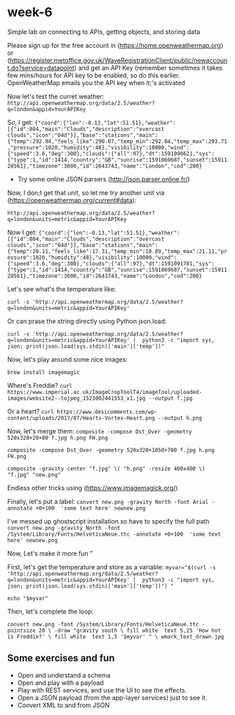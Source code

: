 # week-6

Simple lab on connecting to APIs, getting objects, and storing data


Please sign up for the free account in (https://home.openweathermap.org) or (https://register.metoffice.gov.uk/WaveRegistrationClient/public/newaccount.do?service=datapoint) and get an API Key (remember sometimes it takes few mins/hours for API key to be enabled, so do this earlier. OpenWeatherMap emails you the API key when it;'s activated

Now let's test the curret weather:
`http://api.openweathermap.org/data/2.5/weather?q=london&appid=YourAPIKey`

So, I get:
`{"coord":{"lon":-0.13,"lat":51.51},"weather":[{"id":804,"main":"Clouds","description":"overcast clouds","icon":"04d"}],"base":"stations","main":{"temp":292.94,"feels_like":290.07,"temp_min":292.04,"temp_max":293.71,"pressure":1020,"humidity":48},"visibility":10000,"wind":{"speed":3.6,"deg":300},"clouds":{"all":97},"dt":1591090621,"sys":{"type":1,"id":1414,"country":"GB","sunrise":1591069687,"sunset":1591128561},"timezone":3600,"id":2643743,"name":"London","cod":200}`

* Try some online JSON parsers (http://json.parser.online.fr/)

Now, I don;t get that unit, so let me try another unit via (https://openweathermap.org/current#data):

`http://api.openweathermap.org/data/2.5/weather?q=london&units=metric&appid=YourAPIKey`

Now I get:
`{"coord":{"lon":-0.13,"lat":51.51},"weather":[{"id":804,"main":"Clouds","description":"overcast clouds","icon":"04d"}],"base":"stations","main":{"temp":20.11,"feels_like":17.31,"temp_min":18.89,"temp_max":21.11,"pressure":1020,"humidity":48},"visibility":10000,"wind":{"speed":3.6,"deg":300},"clouds":{"all":97},"dt":1591091701,"sys":{"type":1,"id":1414,"country":"GB","sunrise":1591069687,"sunset":1591128561},"timezone":3600,"id":2643743,"name":"London","cod":200}`


Let's see what's the temperature like:

`curl -s 'http://api.openweathermap.org/data/2.5/weather?q=london&units=metric&appid=YourAPIKey' `

Or can prase the string directly using Python json.load:

`curl -s 'http://api.openweathermap.org/data/2.5/weather?q=london&units=metric&appid=YourAPIKey' |  python3 -c "import sys, json; print(json.load(sys.stdin)['main']['temp'])"`


Now, let's play around some nice images:

`brew install imagemagic`

Where's Freddie?
`curl https://www.imperial.ac.uk/ImageCropToolT4/imageTool/uploaded-images/website2--tojpeg_1523002441553_x1.jpg --output f.jpg `

Or a heart?
`curl https://www.desicomments.com/wp-content/uploads/2017/07/Hearts-Vortex-Heart.png --output h.png `

Now, let's merge them:
`composite -compose Dst_Over -geometry 520x320+20+80 f.jpg h.png FH.png`

`composite -compose Dst_Over -geometry 520x320+1050+700 f.jpg h.png FH.png`

`composite -gravity center "f.jpg" \( "h.png" -resize 400x400 \) "f.jpg" "new.png" `

Endless other tricks using (https://www.imagemagick.org/)

Finally, let's put a label:
`convert new.png -gravity North -font Arial -annotate +0+100  'some text here' newnew.png`

I've messed up ghostscript installation so have to specify the full path 
`convert new.png -gravity North -font /System/Library/Fonts/HelveticaNeue.ttc -annotate +0+100  'some text here' newnew.png`

Now, Let's make it more fun "

First, let's get the temperature and store as a variable:
`myvar="$(curl -s 'http://api.openweathermap.org/data/2.5/weather?q=london&units=metric&appid=YourAPIKey' |  python3 -c "import sys, json; print(json.load(sys.stdin)['main']['temp'])") "`

`echo "$myvar"`

Then, let's complete the loop:

`convert new.png -font /System/Library/Fonts/HelveticaNeue.ttc -pointsize 20 \
          -draw "gravity south \
                 fill white  text 5,25 'How hot is Freddie?' \
                 fill white  text 1,5 '$myvar' " \
          wmark_text_drawn.jpg `

## Some exercises and fun


* Open and understand a schema
* Open and play with a payload
* Play with REST services, and use the UI to see the effects.
* Open a JSON payload (from the app-layer services) just to see it.
* Convert XML to and from JSON
